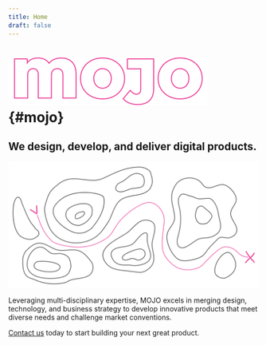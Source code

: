 ```yaml
---
title: Home
draft: false
---
```


# ![Logo](/mojo-logo-o.svg) {#mojo}
## We design, develop, and deliver digital products.

![Topography](/topography.svg)

Leveraging multi-disciplinary expertise, MOJO excels in merging design, technology, and business strategy to develop innovative products that meet diverse needs and challenge market conventions.

[Contact us](/contact) today to start building your next great product.
